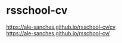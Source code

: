 # rsschool-cv
https://ale-sanches.github.io/rsschool-cv/cv <br>
https://ale-sanches.github.io/rsschool-cv/
